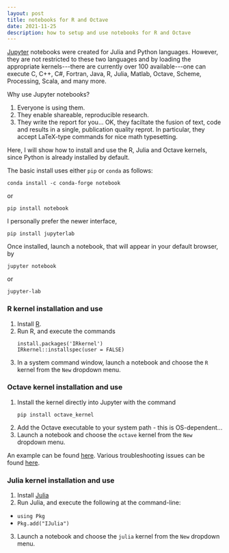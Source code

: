 ```yaml
---
layout: post
title: notebooks for R and Octave 
date: 2021-11-25
description: how to setup and use notebooks for R and Octave
---
```


[Jupyter](https://jupyter.org/) notebooks were created for Julia and Python languages. However, they are not restricted to these two languages and by loading the appropriate kernels---there are currently over 100 available---one can execute C, C++, C#, Fortran, Java, R, Julia, Matlab, Octave, Scheme, Processing, Scala, and many more.

Why use Jupyter notebooks?

1. Everyone is using them.
2. They enable shareable, reproducible research.
3. They write the report for you... OK, they faciltate the fusion of text, code and results in a single, publication quality reprot. In particular, they accept LaTeX-type commands for nice math typesetting.

Here, I will show how to install and use the R, Julia and Octave kernels, since Python is already installed by default.


The basic install uses either `pip` or `conda` as follows:

````
conda install -c conda-forge notebook
````

or

````
pip install notebook
````

I personally prefer the newer interface, 

````
pip install jupyterlab
````

Once installed, launch a notebook, that will appear in your default browser, by

````
jupyter notebook
````

or

````
jupyter-lab
````

### R kernel installation and use

1. Install [R](https://www.r-project.org/).
2. Run R, and execute the commands
	````
	install.packages('IRkernel')
	IRkernel::installspec(user = FALSE)
	````
3. In a system command window, launch a notebook and choose the `R` kernel from the `New` dropdown menu.

### Octave kernel installation and use

1. Install the kernel directly into Jupyter with the command
   ````
   pip install octave_kernel
   ````
2. Add the Octave executable to your system path - this is OS-dependent...
3. Launch a notebook and choose the `octave` kernel from the `New` dropdown menu.

An example can be found [here](https://nbviewer.org/github/Calysto/octave_kernel/blob/master/octave_kernel.ipynb). Various troubleshooting issues can be found [here](https://github.com/calysto/octave_kernel).

### Julia kernel installation and use

1. Install [Julia](https://julialang.org/downloads/)
2. Run Julia, and execute the following at the command-line:
  - `using Pkg`
  - `Pkg.add("IJulia")`
3. Launch a notebook and choose the `julia` kernel from the `New` dropdown menu.
 

